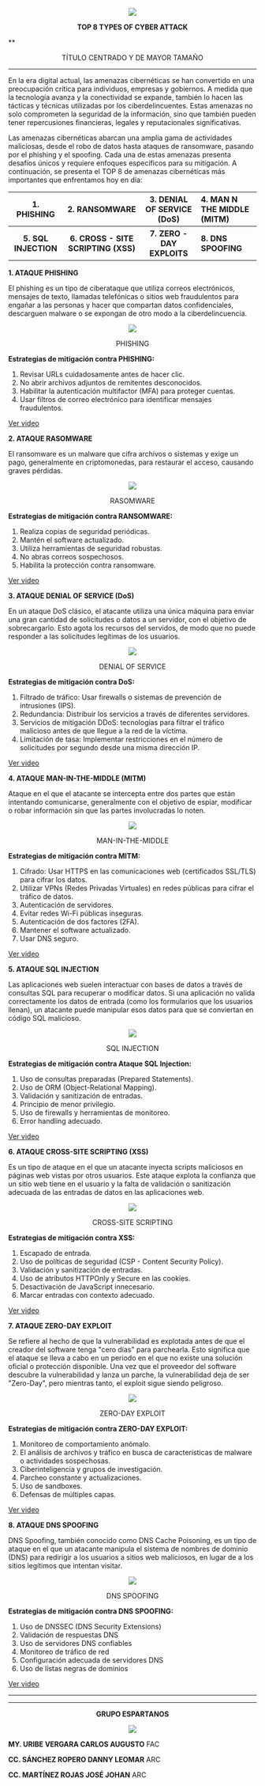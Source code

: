 <p align="center">
  <img src="IMAGENES/CYBERATTACK.png">
</p>

**<p align="center">TOP 8 TYPES OF CYBER ATTACK</p>**


**<p align="center" style="ARIAL: 40px;">TÍTULO CENTRADO Y DE MAYOR TAMAÑO</p>

-------
En la era digital actual, las amenazas cibernéticas se han convertido en una preocupación crítica para individuos, empresas y gobiernos. A medida que la tecnología avanza y la conectividad se expande, también lo hacen las tácticas y técnicas utilizadas por los ciberdelincuentes. Estas amenazas no solo comprometen la seguridad de la información, sino que también pueden tener repercusiones financieras, legales y reputacionales significativas.

Las amenazas cibernéticas abarcan una amplia gama de actividades maliciosas, desde el robo de datos hasta ataques de ransomware, pasando por el phishing y el spoofing. Cada una de estas amenazas presenta desafíos únicos y requiere enfoques específicos para su mitigación. A continuación, se presenta el TOP 8 de amenazas cibernéticas más importantes que enfrentamos hoy en día:

<table>
<thead>
<tr>
<th>1. PHISHING</th>
<th>2. RANSOMWARE</th>
<th>3. DENIAL OF SERVICE (DoS)</th>
<th style="text-align: left">4. MAN N THE MIDDLE (MITM)</th>
</tr>
</thead>
<tbody>
<tr>
<th>5. SQL INJECTION</th>
<th>6. CROSS - SITE SCRIPTING (XSS)</th>
<th>7. ZERO - DAY EXPLOITS</th>
<th style="text-align: left">8. DNS SPOOFING</th>
</tr>
</tbody>
</table>


**1. ATAQUE PHISHING**

El phishing es un tipo de ciberataque que utiliza correos electrónicos, mensajes de texto, llamadas telefónicas o sitios web fraudulentos para engañar a las personas y hacer que compartan datos confidenciales, descarguen malware o se expongan de otro modo a la ciberdelincuencia.

<p align="center">
  <img src="IMAGENES/PHISHING.webp">
</p>
<p align="center"> PHISHING </p>

**Estrategias de mitigación contra PHISHING:**

1.	Revisar URLs cuidadosamente antes de hacer clic.
2.	No abrir archivos adjuntos de remitentes desconocidos.
3.	Habilitar la autenticación multifactor (MFA) para proteger cuentas.
4.	Usar filtros de correo electrónico para identificar mensajes fraudulentos.

[Ver video](https://www.youtube.com/watch?v=UuuAlP7ay6U)

**2. ATAQUE RASOMWARE**

El ransomware es un malware que cifra archivos o sistemas y exige un pago, generalmente en criptomonedas, para restaurar el acceso, causando graves pérdidas.

<p align="center">
  <img src="IMAGENES/RANSOMWARE.jpg">
</p>
<p align="center"> RASOMWARE </p>

**Estrategias de mitigación contra RANSOMWARE:**

1. Realiza copias de seguridad periódicas.
2. Mantén el software actualizado.
3. Utiliza herramientas de seguridad robustas.
4. No abras correos sospechosos.
5. Habilita la protección contra ransomware.

[Ver video](https://www.youtube.com/watch?v=HG_cvjRT5Ms)

**3. ATAQUE DENIAL OF SERVICE (DoS)**

En un ataque DoS clásico, el atacante utiliza una única máquina para enviar una gran cantidad de solicitudes o datos a un servidor, con el objetivo de sobrecargarlo. Esto agota los recursos del servidos, de modo que no puede responder a las solicitudes legítimas de los usuarios.

<p align="center">
  <img src="IMAGENES/DoS.png">
</p>
<p align="center"> DENIAL OF SERVICE </p>

**Estrategias de mitigación contra DoS:**

1.	Filtrado de tráfico: Usar firewalls o sistemas de prevención de intrusiones (IPS).
2.	Redundancia: Distribuir los servicios a través de diferentes servidores.
3.	Servicios de mitigación DDoS:  tecnologías para filtrar el tráfico malicioso antes de que llegue a la red de la víctima.
4.	Limitación de tasa: Implementar restricciones en el número de solicitudes por segundo desde una misma dirección IP.

[Ver video](https://www.youtube.com/watch?v=bDAY-oUP0DQ)

**4. ATAQUE MAN-IN-THE-MIDDLE (MITM)**

Ataque en el que el atacante se intercepta entre dos partes que están intentando comunicarse, generalmente con el objetivo de espiar, modificar o robar información sin que las partes involucradas lo noten.

<p align="center">
  <img src="IMAGENES/MITM.png">
</p>
<p align="center"> MAN-IN-THE-MIDDLE </p>

**Estrategias de mitigación contra MITM:**

1. Cifrado: Usar HTTPS en las comunicaciones web (certificados SSL/TLS) para cifrar los datos.
2. Utilizar VPNs (Redes Privadas Virtuales) en redes públicas para cifrar el tráfico de datos.
3. Autenticación de servidores.
4. Evitar redes Wi-Fi públicas inseguras.
5. Autenticación de dos factores (2FA).
6. Mantener el software actualizado.
7. Usar DNS seguro.

[Ver video](https://www.youtube.com/watch?v=83LOa-dYi_A)

**5. ATAQUE SQL INJECTION**

Las aplicaciones web suelen interactuar con bases de datos a través de consultas SQL para recuperar o modificar datos. Si una aplicación no valida correctamente los datos de entrada (como los formularios que los usuarios llenan), un atacante puede manipular esos datos para que se conviertan en código SQL malicioso.

<p align="center">
  <img src="IMAGENES/SQL.png">
</p>
<p align="center"> SQL INJECTION </p>

**Estrategias de mitigación contra Ataque SQL Injection:**

1. Uso de consultas preparadas (Prepared Statements).
2. Uso de ORM (Object-Relational Mapping).
3. Validación y sanitización de entradas.
4. Principio de menor privilegio.
5. Uso de firewalls y herramientas de monitoreo.
6. Error handling adecuado.

[Ver video](https://www.youtube.com/watch?v=2OPVViV-GQk)

**6. ATAQUE CROSS-SITE SCRIPTING (XSS)**

Es un tipo de ataque en el que un atacante inyecta scripts maliciosos en páginas web vistas por otros usuarios. Este ataque explota la confianza que un sitio web tiene en el usuario y la falta de validación o sanitización adecuada de las entradas de datos en las aplicaciones web.

<p align="center">
  <img src="IMAGENES/XSS.jpg">
</p>
<p align="center"> CROSS-SITE SCRIPTING </p>

**Estrategias de mitigación contra XSS:**

1. Escapado de entrada.
2. Uso de políticas de seguridad (CSP - Content Security Policy).
3. Validación y sanitización de entradas.
4. Uso de atributos HTTPOnly y Secure en las cookies.
5. Desactivación de JavaScript innecesario.
6. Marcar entradas con contexto adecuado.

[Ver video](https://www.youtube.com/watch?v=lG2XpAgy0Ns)

**7. ATAQUE ZERO-DAY EXPLOIT**

Se refiere al hecho de que la vulnerabilidad es explotada antes de que el creador del software tenga "cero días" para parchearla. Esto significa que el ataque se lleva a cabo en un periodo en el que no existe una solución oficial o protección disponible. Una vez que el proveedor del software descubre la vulnerabilidad y lanza un parche, la vulnerabilidad deja de ser "Zero-Day", pero mientras tanto, el exploit sigue siendo peligroso.

<p align="center">
  <img src="IMAGENES/ZERO.webp">
</p>
<p align="center"> ZERO-DAY EXPLOIT </p>

**Estrategias de mitigación contra ZERO-DAY EXPLOIT:**

1. Monitoreo de comportamiento anómalo.
2. El análisis de archivos y tráfico en busca de características de malware o actividades sospechosas.
3. Ciberinteligencia y grupos de investigación.
4. Parcheo constante y actualizaciones.
5. Uso de sandboxes.
6. Defensas de múltiples capas.

[Ver video](https://www.youtube.com/watch?v=w5MV1Jeo76g)

**8. ATAQUE DNS SPOOFING**

DNS Spoofing, también conocido como DNS Cache Poisoning, es un tipo de ataque en el que un atacante manipula el sistema de nombres de dominio (DNS) para redirigir a los usuarios a sitios web maliciosos, en lugar de a los sitios legítimos que intentan visitar.

<p align="center">
  <img src="IMAGENES/DNS.webp">
</p>
<p align="center"> DNS SPOOFING </p>

**Estrategias de mitigación contra DNS SPOOFING:**

1. Uso de DNSSEC (DNS Security Extensions)
2. Validación de respuestas DNS
3. Uso de servidores DNS confiables
4. Monitoreo de tráfico de red
5. Configuración adecuada de servidores DNS
6. Uso de listas negras de dominios

[Ver video](https://www.youtube.com/watch?v=BoxeL5ybOXI)

-------
-------
**<p align="center">GRUPO ESPARTANOS</p>**
<p align="center">
  <img src="IMAGENES/300.png">
</p>

**MY. URIBE VERGARA CARLOS AUGUSTO** FAC


**CC. SÁNCHEZ ROPERO DANNY LEOMAR** ARC


**CC. MARTÍNEZ ROJAS JOSÉ JOHAN** ARC
